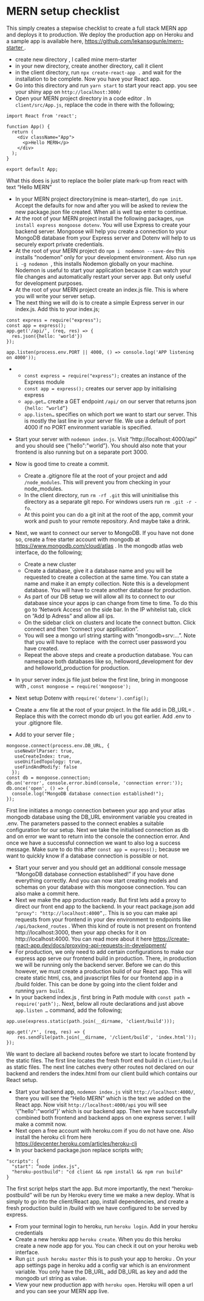 # MERN setup checklist

This simply creates a stepwise checklist to create a full stack MERN app and deploys it to production. We deploy the production app on Heroku and a sample app is available here, https://github.com/lekansogunle/mern-starter .

* create new directory , I called mine mern-starter
* in your new directory, create another directory, call it client
* in the client directory, run `npx create-react-app .` and wait for the installation to be complete. Now you have your React app. 
* Go into this directory and run `yarn start` to start your react app. you see your shiny app on `http://localhost:3000/`
* Open your MERN project directory in a code editor . In `client/src/App.js`, replace the code in there with the following;
```
import React from 'react';

function App() {
  return (
    <div className="App">
      <p>Hello MERN</p>
    </div>
  );
}

export default App;
```
What this does is just to replace the boiler plate mark-up from react with text “Hello MERN”
* In your MERN project directory(mine is mean-starter), do `npm init`. Accept the defaults for now and after you will be asked to review the new package.json file created. When all is well tap enter to continue.
* At the root of your MERN project install the following packages, `npm install express mongoose dotenv`. You will use Express to create your backend server. Mongoose will help you create a connection to your MongoDB database from your Express server and Dotenv will help to us securely export private credentials. 
* At the root of your MERN project do `npm i  nodemon --save-dev` this installs “nodemon” only for your development environment. Also run `npm i -g nodemon `, this installs Nodemon globally on your machine. Nodemon is useful to start your application because it can watch your file changes and automatically restart your server app. But only useful for development purposes.
* At the root of your MERN project create an index.js file. This is where you will write your server setup.
* The next thing we will do is to create a simple Express server in our index.js. Add this to your index.js;
```
const express = require("express");
const app = express();
app.get('/api/‘, (req, res) => {
  res.json({hello: 'world'})
});

app.listen(process.env.PORT || 4000, () => console.log('APP listening on 4000'));
```
  * 
    * `const express = require("express");` creates an instance of the Express module
    * `const app = express();` creates our server app by initialising express
    * `app.get…` create a GET endpoint `/api/` on our server that returns json `{hello: “world”}`
    * `app.listen…` specifies on which port we want to start our server. This is mostly the last line in your server file. We use a default of port 4000 if no PORT environment variable is specified. 
* Start your server with `nodemon index.js`. Visit “http://localhost:4000/api” and you should see {"hello":"world”}. You should also note that your frontend is also running but on a separate port 3000.
  
* Now is good time to create a commit.
    * Create a .gitignore file at the root of your project and add `/node_modules`. This will prevent you  from checking in your node_modules. 
    * In the client directory, run `rm -rf .git` this will uninitialise this directory as a separate git repo. For windows users run `rm .git -r -fo`.
    *  At this point you can do a git init at the root of the app, commit your work and push to your remote repository. And maybe take a drink.

* Next, we want to connect our server to MongoDB. If you have not done so, create a free starter account with mongodb at https://www.mongodb.com/cloud/atlas .  In the mongodb atlas web interface, do the following;
    * Create a new cluster 
    * Create a database, give it a database name and you will be requested to create a collection at the same time. You can state a name and make it an empty collection. Note this is a development database. You will have to create another database for production.
    * As part of our DB setup we will allow all its to connect to our database since your apps ip can change from time to time. To do this go to ‘Network Access’ on the side bar. In the IP whitelist tab, click on “Add Ip Adress” and allow all ips.
    * On the sidebar click on clusters and locate the connect button. Click connect and then “connect your appllication”. 
    * You will see a mongo url string starting with “mongodb+srv:…”. Note that you will have to replace <password> with the correct user password you have created.
    * Repeat the above steps and create a production database. You can namespace both databases like so, helloword_development for dev and helloworld_production for production.
* In your server index.js file just below the first line, bring in mongoose with , `const mongoose = require('mongoose');` 
* Next setup Dotenv with `require('dotenv').config();`
* Create a .env file at the root of your project. In the file add in DB_URL=<mongo url> . Replace this with the correct mondo db url you got earlier. Add .env to your .gitignore file.
* Add to your server file ;
```
mongoose.connect(process.env.DB_URL, {
   useNewUrlParser: true,
   useCreateIndex: true,
   useUnifiedTopology: true,
   useFindAndModify: false
  });
const db = mongoose.connection;
db.on('error', console.error.bind(console, 'connection error:'));
db.once('open', () => {
  console.log("MongoDB database connection established!");
});
```
First line initiates a mongo connection between your app and your atlas mongodb database using the DB_URL environment variable you created in .env. The parameters passed to the connect enables a suitable configuration for our setup.
Next we take the initialised connection as db and on error  we want to return into the console the connection error. And once we have a successful connection we want to also log a success message. Make sure to do this after `const app = express();` because we want to quickly know if a database connection is possible or not.

* Start your server and you should get an additional console message “MongoDB database connection established!” if you have done everything correctly. And you can now start creating models and schemas on your database with this mongoose connection. You can also make a commit here.
* Next we make the app production ready. But first lets add a proxy to direct our front end app to the backend. In your react package.json add `"proxy": "http://localhost:4000”,`. This is so you can make api requests from your frontend  in your dev environment to endpoints like `/api/backend_routes` . When this kind of route is not present on frontend http://localhost:3000, then your app checks for it on http://localhost:4000. You can read more about it here https://create-react-app.dev/docs/proxying-api-requests-in-development/
* For production, we only need to add certain configurations to make our express app serve our frontend build in production. There, in production we will be running only the backend server.  Before we can do this however, we must create a production build of our React app. This will create static html, css, and javascript files for our frontend app in a /build  folder. This can be done by going into the client folder and running `yarn build`.
* In your backend index.js , first bring in Path module with `const path = require('path’);`. Next, below all route declarations and just above  `app.listen …` command, add the following;
```
app.use(express.static(path.join(__dirname, 'client/build')));

app.get('/*', (req, res) => {
    res.sendFile(path.join(__dirname, '/client/build', 'index.html'));
}); 
```
We want to declare all backend routes before we start to locate frontend by the static files. The first line locates the fresh front end build in `client/build` as static files. The next line catches every other routes not declared on our backend and renders the index.html from our client build which contains our React setup. 
* Start your backend app, `nodemon index.js` visit `http://localhost:4000/`, there you will see the “Hello MERN” which is the text we added on the React app. Now visit `http://localhost:4000/api` you will see ‘{"hello":"world”}’ which is our backend app. Then we have successfully combined both frontend and backend apps on one express server. I will make a commit now.
* Next open a free account with heroku.com if you do not have one. Also install the heroku cli from here https://devcenter.heroku.com/articles/heroku-cli
* In your backend package.json replace scripts with;
```
"scripts": {
  "start": “node index.js",
  "heroku-postbuild": "cd client && npm install && npm run build"
}
```
The first script helps start the app. But more importantly, the next “heroku-postbuild” will be run by Heroku every time we make a new deploy. What is simply to go into the client/React app, install dependencies, and create a fresh production build in /build with we have configured to be served by express. 
* From your terminal login to heroku, run `heroku login`. Add in your heroku credentials
* Create a new heroku app `heroku create`.  When you do this heroku create a new node app for you. You can check it out on your heroku web interface.
* Run `git push heroku master` this is to push your app to heroku . On your app settings page in heroku add a config var which is an environment variable. You only have the DB_URL, add DB_URL as key and add the mongodb url string as value.
* View your new production app with `heroku open`. Heroku will open a url and you can see your MERN app live.
